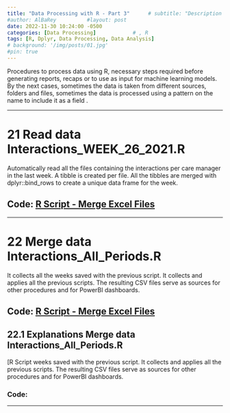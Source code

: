 ```yaml
---
title: "Data Processing with R - Part 3"      # subtitle: "Description of R Scripts for data processing."
#author: AlBaRey          #layout: post
date: 2022-11-30 10:24:00 -0500
categories: [Data Processing]            # , R
tags: [R, Dplyr, Data Processing, Data Analysis]
# background: '/img/posts/01.jpg'
#pin: true
---
```


Procedures to process data using R, necessary steps required before generating reports, recaps or to use as input for machine learning models. By the next cases, sometimes the data is taken from different sources, folders and files, sometimes the data is processed using a pattern on the name to include it as a field .

___

# 21 Read data Interactions_WEEK_26_2021.R

Automatically read all the files containing the interactions per care manager in the last week. A tibble is created per file. All the tibbles are merged with dplyr::bind_rows to create a unique data frame for the week.  

## Code: [R Script - Merge Excel Files](https://github.com/albarey33/Data_Analysis_R/blob/main/21%204C%20Interactions_WEEK_26_2021.R)

___

# 22 Merge data Interactions_All_Periods.R

It collects all the weeks saved with the previous script. It collects and applies all the previous scripts. The resulting CSV files serve as sources for other procedures and for PowerBI dashboards.

## Code: [R Script - Merge Excel Files](https://github.com/albarey33/Data_Analysis_R/blob/main/22%204C%20Interactions_All_Periods.R)


## 22.1 Explanations Merge data Interactions_All_Periods.R

[R Script weeks saved with the previous script. It collects and applies all the previous scripts. The resulting CSV files serve as sources for other procedures and for PowerBI dashboards.

### Code: 

___


